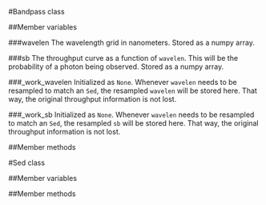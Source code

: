 #Bandpass class


##Member variables

###wavelen
The wavelength grid in nanometers.  Stored as a numpy array.

###sb
The throughput curve as a function of ```wavelen```.  This will be the probability of a photon being observed.  Stored as a numpy array.

###_work_wavelen
Initialized as ```None```.  Whenever ```wavelen``` needs to be resampled to match an ```Sed```, the resampled ```wavelen``` will be stored here.  That way, the original throughput information is not lost.

###_work_sb
Initialized as ```None```.  Whenever ```wavelen``` needs to be resampled to match an ```Sed```, the resampled ```sb``` will be stored here.  That way, the original throughput information is not lost.

##Member methods


#Sed class

##Member variables

##Member methods
